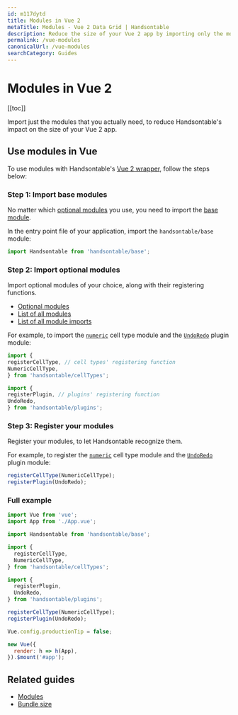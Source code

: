 ```yaml
---
id: m117dytd
title: Modules in Vue 2
metaTitle: Modules - Vue 2 Data Grid | Handsontable
description: Reduce the size of your Vue 2 app by importing only the modules that you need and use.
permalink: /vue-modules
canonicalUrl: /vue-modules
searchCategory: Guides
---
```


# Modules in Vue 2

[[toc]]

Import just the modules that you actually need, to reduce Handsontable's impact on the size of your Vue 2 app.

## Use modules in Vue

To use modules with Handsontable's [Vue 2 wrapper](@/guides/integrate-with-vue/vue-installation.md), follow the steps below:

### Step 1: Import base modules

No matter which [optional modules](@/guides/tools-and-building/modules.md#optional-modules) you use, you need to import the [base module](@/guides/tools-and-building/modules.md#base-module).

In the entry point file of your application, import the `handsontable/base` module:

```js
import Handsontable from 'handsontable/base';
```

### Step 2: Import optional modules

Import optional modules of your choice, along with their registering functions.

- [Optional modules](@/guides/tools-and-building/modules.md#optional-modules)
- [List of all modules](@/guides/tools-and-building/modules.md#list-of-all-modules)
- [List of all module imports](@/guides/tools-and-building/modules.md#list-of-all-module-imports)

For example, to import the [`numeric`](@/guides/cell-types/numeric-cell-type.md) cell type module and the [`UndoRedo`](@/api/undoRedo.md) plugin module:

```js
import {
registerCellType, // cell types' registering function
NumericCellType,
} from 'handsontable/cellTypes';

import {
registerPlugin, // plugins' registering function
UndoRedo,
} from 'handsontable/plugins';
```

### Step 3: Register your modules

Register your modules, to let Handsontable recognize them.

For example, to register the [`numeric`](@/guides/cell-types/numeric-cell-type.md) cell type module and the [`UndoRedo`](@/api/undoRedo.md) plugin module:

```jsx
registerCellType(NumericCellType);
registerPlugin(UndoRedo);
```

### Full example

```js
import Vue from 'vue';
import App from './App.vue';

import Handsontable from 'handsontable/base';

import {
  registerCellType,
  NumericCellType,
} from 'handsontable/cellTypes';

import {
  registerPlugin,
  UndoRedo,
} from 'handsontable/plugins';

registerCellType(NumericCellType);
registerPlugin(UndoRedo);

Vue.config.productionTip = false;

new Vue({
  render: h => h(App),
}).$mount('#app');
```

## Related guides

- [Modules](@/guides/tools-and-building/modules.md)
- [Bundle size](@/guides/optimization/bundle-size.md)
